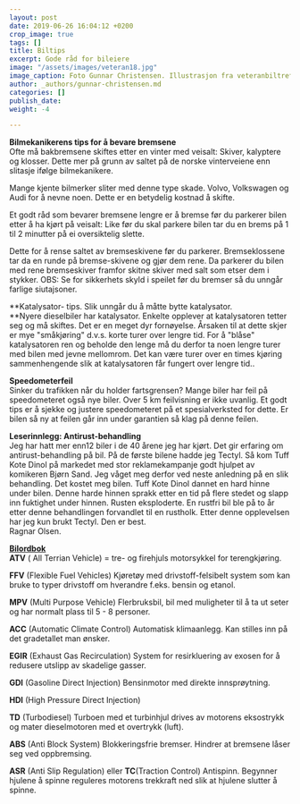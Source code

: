 ```yaml
---
layout: post
date: 2019-06-26 16:04:12 +0200
crop_image: true
tags: []
title: Biltips
excerpt: Gode råd for bileiere
image: "/assets/images/veteran18.jpg"
image_caption: Foto Gunnar Christensen. Illustrasjon fra veteranbiltreff.
author: _authors/gunnar-christensen.md
categories: []
publish_date: 
weight: -4

---
```

**Bilmekanikerens tips for å bevare bremsene**  
Ofte må bakbremsene skiftes etter en vinter med veisalt: Skiver, kalyptere og klosser. Dette mer på grunn av saltet på de norske vinterveiene enn slitasje ifølge bilmekanikere.

Mange kjente bilmerker sliter med denne type skade. Volvo, Volkswagen og Audi for å nevne noen. Dette er en betydelig kostnad å skifte.

Et godt råd som bevarer bremsene lengre er å bremse før du parkerer bilen etter å ha kjørt på veisalt: Like før du skal parkere bilen tar du en brems på 1 til 2 minutter på ei oversiktelig slette.

Dette for å rense saltet av bremseskivene før du parkerer. Bremseklossene tar da en runde på bremse-skivene og gjør dem rene. Da parkerer du bilen med rene bremseskiver framfor skitne skiver med salt som etser dem i stykker. OBS: Se for sikkerhets skyld i speilet før du bremser så du unngår farlige siutajsoner.

**Katalysator- tips. Slik unngår du å måtte bytte katalysator.  
**Nyere dieselbiler har katalysator. Enkelte opplever at katalysatoren tetter seg og må skiftes. Det er en meget dyr fornøyelse. Årsaken til at dette skjer er mye "småkjøring" d.v.s. korte turer over lengre tid. For å "blåse" katalysatoren ren og beholde den lenge må du derfor ta noen lengre turer med bilen med jevne mellomrom. Det kan være turer over en times kjøring sammenhengende slik at katalysatoren får fungert over lengre tid..

**Speedometerfeil**  
Sinker du trafikken når du holder fartsgrensen? Mange biler har feil på speedometeret også nye biler. Over 5 km feilvisning er ikke uvanlig. Et godt tips er å sjekke og justere speedometeret på et spesialverksted for dette. Er bilen så ny at feilen går inn under garantien så klag på denne feilen.

**Leserinnlegg: Antirust-behandling**  
Jeg har hatt mer enn12 biler i de 40 årene jeg har kjørt. Det gir erfaring om antirust-behandling på bil. På de første bilene hadde jeg Tectyl. Så kom Tuff Kote Dinol på markedet med stor reklamekampanje godt hjulpet av komikeren Bjørn Sand. Jeg våget meg derfor ved neste anledning på en slik behandling. Det kostet meg bilen. Tuff Kote Dinol dannet en hard hinne under bilen. Denne harde hinnen sprakk etter en tid på flere stedet og slapp inn fuktighet under hinnen. Rusten eksploderte. En rustfri bil ble på to år etter denne behandlingen forvandlet til en rustholk. Etter denne opplevelsen har jeg kun brukt Tectyl. Den er best.  
Ragnar Olsen.

[**Bilordbok**](http://www.helping.no/bilord.htm)  
**ATV** ( All Terrian Vehicle) = tre- og firehjuls motorsykkel for terengkjøring.  
  
**FFV** (Flexible Fuel Vehicles) Kjøretøy med drivstoff-felsibelt system som kan bruke to typer drivstoff om hverandre f.eks. bensin og etanol.  
  
**MPV** (Multi Purpose Vehicle) Flerbruksbil, bil med muligheter til å ta ut seter og har normalt plass til 5 - 8 personer.  
  
**ACC** (Automatic Climate Control) Automatisk klimaanlegg. Kan stilles inn på det gradetallet man ønsker.  
  
**EGIR** (Exhaust Gas Recirculation) System for resirkluering av exosen for å redusere utslipp av skadelige gasser.

  
**GDI** (Gasoline Direct Injection) Bensinmotor med direkte innsprøytning.  
  
**HDI** (High Pressure Direct Injection)  
  
 **TD** (Turbodiesel) Turboen med et turbinhjul drives av motorens eksostrykk og mater dieselmotoren med et overtrykk (luft).  
  
 **ABS** (Anti Block System) Blokkeringsfrie bremser. Hindrer at bremsene låser seg ved oppbremsing.  
  
**ASR** (Anti Slip Regulation) eller **TC**(Traction Control) Antispinn. Begynner hjulene å spinne reguleres motorens trekkraft ned slik at hjulene slutter å spinne.